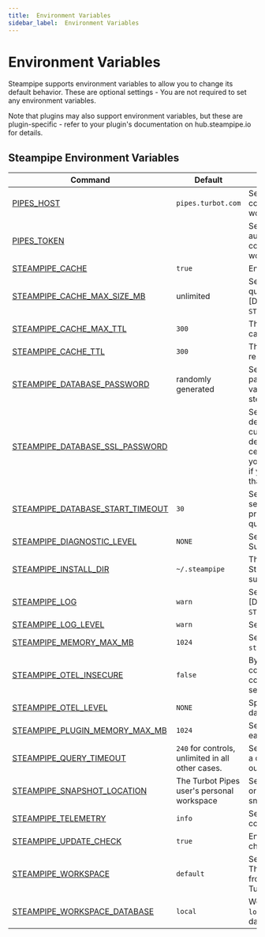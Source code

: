 ```yaml
---
title:  Environment Variables
sidebar_label:  Environment Variables
---
```




# Environment Variables

Steampipe supports environment variables to allow you to change its default behavior.  These are optional settings - You are not required to set any environment variables.

Note that plugins may also support environment variables, but these are plugin-specific - refer to your plugin's documentation on hub.steampipe.io for details.

## Steampipe Environment Variables

| Command | Default | Description
|-|-|-
| [PIPES_HOST](/docs/reference/env-vars/pipes_host)  | `pipes.turbot.com` | Set the Turbot Pipes host, for connecting to Turbot Pipes workspace.
| [PIPES_TOKEN](/docs/reference/env-vars/pipes_token)  |  | Set the Turbot Pipes authentication token for connecting to Turbot Pipes workspace.
| [STEAMPIPE_CACHE](/docs/reference/env-vars/steampipe_cache)| `true` | Enable/disable caching.
| [STEAMPIPE_CACHE_MAX_SIZE_MB](/docs/reference/env-vars/steampipe_cache_max_size_mb)| unlimited | Set the maximum size of the query cache across all plugins. [DEPRECATED - use `STEAMPIPE_PLUGIN_MEMORY_MAX_MB`].
| [STEAMPIPE_CACHE_MAX_TTL](/docs/reference/env-vars/steampipe_cache_max_ttl)| `300` | The maximum amount of time to cache results, in seconds.
| [STEAMPIPE_CACHE_TTL](/docs/reference/env-vars/steampipe_cache_ttl)| `300` | The amount of time to cache results, in seconds.
| [STEAMPIPE_DATABASE_PASSWORD](/docs/reference/env-vars/steampipe_database_password)| randomly generated | Set the steampipe database password for this session.  This variable must be set when the steampipe service starts.
| [STEAMPIPE_DATABASE_SSL_PASSWORD](/docs/reference/env-vars/steampipe_database_ssl_password)|  | Set the passphrase used to decrypt the private key for your custom SSL certificate.  By default, Steampipe generates a certificate without a passphrase; you only need to set this variable if you use a custom certificate that is protected by a passphrase.
| [STEAMPIPE_DATABASE_START_TIMEOUT](/docs/reference/env-vars/steampipe_database_start_timeout)| `30` | Set the maximum time (in seconds) to wait for the Postgres process to start accepting queries after it has been started.
| [STEAMPIPE_DIAGNOSTIC_LEVEL](/docs/reference/env-vars/steampipe_diagnostic_level)| `NONE` | Sets the diagnostic level.  Supported levels are `ALL`, `NONE`.
| [STEAMPIPE_INSTALL_DIR](/docs/reference/env-vars/steampipe_install_dir)| `~/.steampipe` | The directory in which the Steampipe database, plugins, and supporting files can be found.
| [STEAMPIPE_LOG](/docs/reference/env-vars/steampipe_log)  | `warn` | Set the logging output level [DEPRECATED - use `STEAMPIPE_LOG_LEVEL`].
| [STEAMPIPE_LOG_LEVEL](/docs/reference/env-vars/steampipe_log)  | `warn` | Set the logging output level.
| [STEAMPIPE_MEMORY_MAX_MB](/docs/reference/env-vars/steampipe_memory_max_mb)| `1024` | Set a soft memory limit for the `steampipe` process.
| [STEAMPIPE_OTEL_INSECURE](/docs/reference/env-vars/steampipe_otel_insecure)  | `false` | Bypass the SSL/TLS secure connection requirements when connecting to an OpenTelemetry server.
| [STEAMPIPE_OTEL_LEVEL](/docs/reference/env-vars/steampipe_otel_level)  | `NONE` | Specify which [OpenTelemetry](https://opentelemetry.io/) data to send via OTLP.
| [STEAMPIPE_PLUGIN_MEMORY_MAX_MB](/docs/reference/env-vars/steampipe_plugin_memory_max_mb)| `1024` | Set a default memory soft limit for each plugin process.
| [STEAMPIPE_QUERY_TIMEOUT](/docs/reference/env-vars/steampipe_query_timeout)  |  `240` for controls, unlimited in all other cases. | Set the amount of time to wait for a query to complete before timing out, in seconds.
| [STEAMPIPE_SNAPSHOT_LOCATION](/docs/reference/env-vars/steampipe_snapshot_location) | The Turbot Pipes user's personal workspace | Set the Turbot Pipes workspace or filesystem path for writing snapshots.
| [STEAMPIPE_TELEMETRY](/docs/reference/env-vars/steampipe_telemetry)  | `info` | Set the level of telemetry data to collect and send.
| [STEAMPIPE_UPDATE_CHECK](/docs/reference/env-vars/steampipe_update_check)| `true` | Enable/disable automatic update checking.
| [STEAMPIPE_WORKSPACE](/docs/reference/env-vars/steampipe_workspace)  | `default` | Set the Steampipe workspace .  This can be named workspace from `workspaces.spc` or a remote Turbot Pipes workspace
| [STEAMPIPE_WORKSPACE_DATABASE](/docs/reference/env-vars/steampipe_workspace_database)  | `local` | Workspace database.  This can be `local` or a remote Turbot Pipes database.